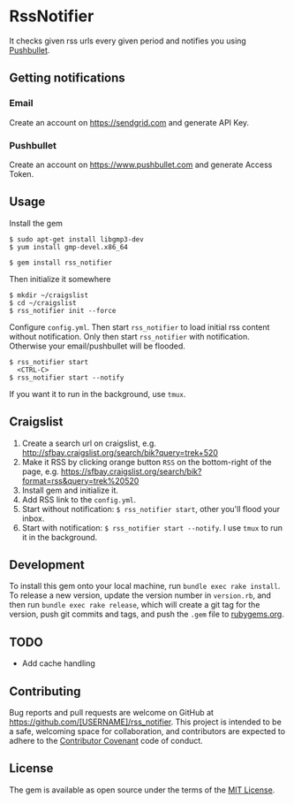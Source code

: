 # RssNotifier

It checks given rss urls every given period and notifies you using [Pushbullet](https://www.pushbullet.com).


## Getting notifications

### Email

Create an account on https://sendgrid.com and generate API Key.

### Pushbullet

Create an account on https://www.pushbullet.com and generate Access Token.


## Usage

Install the gem

```
$ sudo apt-get install libgmp3-dev
$ yum install gmp-devel.x86_64

$ gem install rss_notifier
```

Then initialize it somewhere

```
$ mkdir ~/craigslist
$ cd ~/craigslist
$ rss_notifier init --force
```

Configure `config.yml`. Then start `rss_notifier` to load initial rss content
without notification. Only then start `rss_notifier` with notification.
Otherwise your email/pushbullet will be flooded.

```
$ rss_notifier start
  <CTRL-C>
$ rss_notifier start --notify
```

If you want it to run in the background, use `tmux`.


## Craigslist

1. Create a search url on craigslist, e.g. http://sfbay.craigslist.org/search/bik?query=trek+520
2. Make it RSS by clicking orange button `RSS` on the bottom-right of the page, e.g. https://sfbay.craigslist.org/search/bik?format=rss&query=trek%20520
3. Install gem and initialize it.
4. Add RSS link to the `config.yml`.
5. Start without notification: `$ rss_notifier start`, other you'll flood your inbox.
6. Start with notification: `$ rss_notifier start --notify`. I use `tmux` to run it in the background.


## Development

To install this gem onto your local machine, run `bundle exec rake install`. To release a new version, update the version number in `version.rb`, and then run `bundle exec rake release`, which will create a git tag for the version, push git commits and tags, and push the `.gem` file to [rubygems.org](https://rubygems.org).

## TODO

- Add cache handling

## Contributing

Bug reports and pull requests are welcome on GitHub at https://github.com/[USERNAME]/rss_notifier. This project is intended to be a safe, welcoming space for collaboration, and contributors are expected to adhere to the [Contributor Covenant](http://contributor-covenant.org) code of conduct.


## License

The gem is available as open source under the terms of the [MIT License](http://opensource.org/licenses/MIT).
